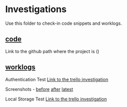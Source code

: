 # Investigations

Use this folder to check-in code snippets and worklogs.

## [code](./code)

Link to the github path where the project is ()

## [worklogs](./worklogs)

Authentication Test [Link to the trello investigation](https://trello.com/c/mUIPU1ft/1-5-demo-for-authentication-using-implicit-flow)

Screenshots - 
[before](https://github.com/Team-Unified/LiveProjectsTemplate/blob/master/investigations/code/Authentication%20Test/Screen%20Shot%202018-11-20%20at%2002.39.54%20(2).png) [after](https://github.com/Team-Unified/LiveProjectsTemplate/blob/master/investigations/code/Authentication%20Test/Screen%20Shot%202018-11-20%20at%2002.40.15%20(2).png) [latest](https://github.com/Team-Unified/LiveProjectsTemplate/blob/master/investigations/code/Authentication%20Test/Screen%20Shot%202018-11-20%20at%2005.05.56.png)

Local Storage Test [Link to the trello investigation](https://trello.com/c/fWdrd98s/10-5-get-current-authentication-to-work-with-local-storage-for-saving-tokens-for-retrieval-later)
